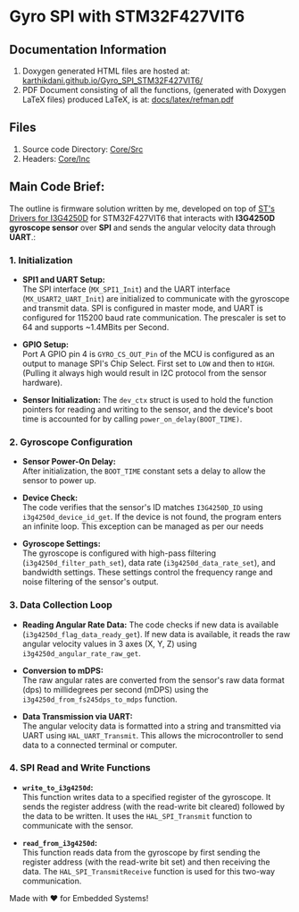 # Gyro SPI with STM32F427VIT6
## Documentation Information
1. Doxygen generated HTML files are hosted at: [karthikdani.github.io/Gyro_SPI_STM32F427VIT6/](https://karthikdani.github.io/Gyro_SPI_STM32F427VIT6/)
2. PDF Document consisting of all the functions, (generated with Doxygen LaTeX files) produced LaTeX, is at: [docs/latex/refman.pdf](docs/latex/refman.pdf)

## Files 
1. Source code Directory: [Core/Src](Core/Src/)
2. Headers: [Core/Inc](Core/Inc/)

## Main Code Brief: 
The outline is firmware solution written by me, developed on top of [ST's Drivers for I3G4250D](https://github.com/STMicroelectronics/i3g4250d-pid) for STM32F427VIT6 that interacts with **I3G4250D gyroscope sensor** over **SPI** and sends the angular velocity data through **UART**.:

### 1. **Initialization**
   - **SPI1 and UART Setup:**  
     The SPI interface (`MX_SPI1_Init`) and the UART interface (`MX_USART2_UART_Init`) are initialized to communicate with the gyroscope and transmit data. SPI is configured in master mode, and UART is configured for 115200 baud rate communication. The prescaler is set to 64 and supports ~1.4MBits per Second.

   - **GPIO Setup:**  
     Port A GPIO pin 4 is `GYRO_CS_OUT_Pin` of the MCU is configured as an output to manage SPI's Chip Select. First set to `LOW` and then to `HIGH`. (Pulling it always high would result in I2C protocol from the sensor hardware).

   - **Sensor Initialization:**
     The `dev_ctx` struct is used to hold the function pointers for reading and writing to the sensor, and the device's boot time is accounted for by calling `power_on_delay(BOOT_TIME)`.

### 2. **Gyroscope Configuration**
   - **Sensor Power-On Delay:**  
     After initialization, the `BOOT_TIME` constant sets a delay to allow the sensor to power up.
   
   - **Device Check:**  
     The code verifies that the sensor's ID matches `I3G4250D_ID` using `i3g4250d_device_id_get`. If the device is not found, the program enters an infinite loop. This exception can be managed as per our needs 

   - **Gyroscope Settings:**  
     The gyroscope is configured with high-pass filtering (`i3g4250d_filter_path_set`), data rate (`i3g4250d_data_rate_set`), and bandwidth settings. These settings control the frequency range and noise filtering of the sensor's output.

### 3. **Data Collection Loop**
   - **Reading Angular Rate Data:**
     The code checks if new data is available (`i3g4250d_flag_data_ready_get`). If new data is available, it reads the raw angular velocity values in 3 axes (X, Y, Z) using `i3g4250d_angular_rate_raw_get`.

   - **Conversion to mDPS:**  
     The raw angular rates are converted from the sensor's raw data format (dps) to millidegrees per second (mDPS) using the `i3g4250d_from_fs245dps_to_mdps` function.

   - **Data Transmission via UART:**  
     The angular velocity data is formatted into a string and transmitted via UART using `HAL_UART_Transmit`. This allows the microcontroller to send data to a connected terminal or computer.

### 4. **SPI Read and Write Functions**
   - **`write_to_i3g4250d`:**  
     This function writes data to a specified register of the gyroscope. It sends the register address (with the read-write bit cleared) followed by the data to be written. It uses the `HAL_SPI_Transmit` function to communicate with the sensor.

   - **`read_from_i3g4250d`:**  
     This function reads data from the gyroscope by first sending the register address (with the read-write bit set) and then receiving the data. The `HAL_SPI_TransmitReceive` function is used for this two-way communication.

Made with ❤️ for Embedded Systems!